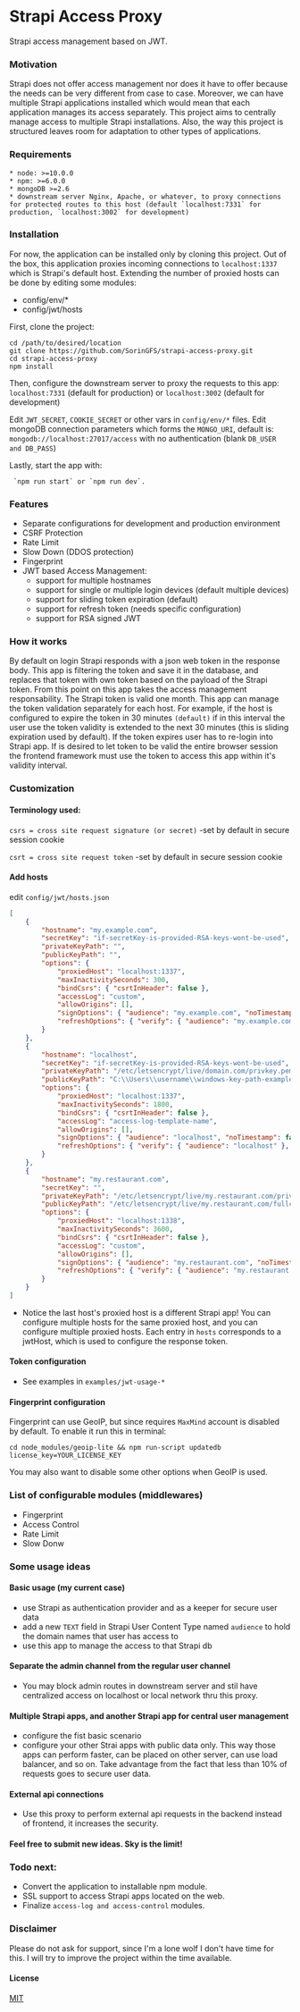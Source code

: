 # Strapi Access Proxy

Strapi access management based on JWT.

### Motivation

Strapi does not offer access management nor does it have to offer because the needs can be very different from case to case.
Moreover, we can have multiple Strapi applications installed which would mean that each application manages its access separately. This project aims to centrally manage access to multiple Strapi installations. Also, the way this project is structured leaves room for adaptation to other types of applications.

### Requirements

    * node: >=10.0.0
    * npm: >=6.0.0
    * mongoDB >=2.6
    * downstream server Nginx, Apache, or whatever, to proxy connections for protected routes to this host (default `localhost:7331` for production, `localhost:3002` for development)

### Installation

For now, the application can be installed only by cloning this project.
Out of the box, this application proxies incoming connections to `localhost:1337` which is Strapi's default host.
Extending the number of proxied hosts can be done by editing some modules:

-   config/env/\*
-   config/jwt/hosts

First, clone the project:

```
cd /path/to/desired/location
git clone https://github.com/SorinGFS/strapi-access-proxy.git
cd strapi-access-proxy
npm install
```

Then, configure the downstream server to proxy the requests to this app: `localhost:7331` (default for production) or `localhost:3002` (default for development)

Edit `JWT_SECRET`, `COOKIE_SECRET` or other vars in `config/env/*` files.
Edit mongoDB connection parameters which forms the `MONGO_URI`, default is: `mongodb://localhost:27017/access` with no authentication (blank `DB_USER and DB_PASS`)

Lastly, start the app with:

```
 `npm run start` or `npm run dev`.
```

### Features

-   Separate configurations for development and production environment
-   CSRF Protection
-   Rate Limit
-   Slow Down (DDOS protection)
-   Fingerprint
-   JWT based Access Management:
    -   support for multiple hostnames
    -   support for single or multiple login devices (default multiple devices)
    -   support for sliding token expiration (default)
    -   support for refresh token (needs specific configuration)
    -   support for RSA signed JWT

### How it works

By default on login Strapi responds with a json web token in the response body. This app is filtering the token and save it in the database, and replaces that token with own token based on the payload of the Strapi token. From this point on this app takes the access management responsability. The Strapi token is valid one month. This app can manage the token validation separately for each host. For example, if the host is configured to expire the token in 30 minutes `(default)` if in this interval the user use the token validity is extended to the next 30 minutes (this is sliding expiration used by default). If the token expires user has to re-login into Strapi app. If is desired to let token to be valid the entire browser session the frontend framework must use the token to access this app within it's validity interval.

### Customization

#### Terminology used:

`csrs = cross site request signature (or secret)` -set by default in secure session cookie

`csrt = cross site request token` -set by default in secure session cookie

#### Add hosts

edit `config/jwt/hosts.json`

```json
[
    {
        "hostname": "my.example.com",
        "secretKey": "if-secretKey-is-provided-RSA-keys-wont-be-used",
        "privateKeyPath": "",
        "publicKeyPath": "",
        "options": {
            "proxiedHost": "localhost:1337",
            "maxInactivitySeconds": 300,
            "bindCsrs": { "csrtInHeader": false },
            "accessLog": "custom",
            "allowOrigins": [],
            "signOptions": { "audience": "my.example.com", "noTimestamp": false },
            "refreshOptions": { "verify": { "audience": "my.example.com" }, "noTimestamp": false }
        }
    },
    {
        "hostname": "localhost",
        "secretKey": "if-secretKey-is-provided-RSA-keys-wont-be-used",
        "privateKeyPath": "/etc/letsencrypt/live/domain.com/privkey.pem",
        "publicKeyPath": "C:\\Users\\username\\windows-key-path-example\\fullchain.pem",
        "options": {
            "proxiedHost": "localhost:1337",
            "maxInactivitySeconds": 1800,
            "bindCsrs": { "csrtInHeader": false },
            "accessLog": "access-log-template-name",
            "allowOrigins": [],
            "signOptions": { "audience": "localhost", "noTimestamp": false },
            "refreshOptions": { "verify": { "audience": "localhost" }, "noTimestamp": false }
        }
    },
    {
        "hostname": "my.restaurant.com",
        "secretKey": "",
        "privateKeyPath": "/etc/letsencrypt/live/my.restaurant.com/privkey.pem",
        "publicKeyPath": "/etc/letsencrypt/live/my.restaurant.com/fullchain.pem",
        "options": {
            "proxiedHost": "localhost:1338",
            "maxInactivitySeconds": 3600,
            "bindCsrs": { "csrtInHeader": false },
            "accessLog": "custom",
            "allowOrigins": [],
            "signOptions": { "audience": "my.restaurant.com", "noTimestamp": false },
            "refreshOptions": { "verify": { "audience": "my.restaurant.com" }, "noTimestamp": false }
        }
    }
]
```

-   Notice the last host's proxied host is a different Strapi app! You can configure multiple hosts for the same proxied host, and you can configure multiple proxied hosts. Each entry in `hosts` corresponds to a jwtHost, which is used to configure the response token.

#### Token configuration

-   See examples in `examples/jwt-usage-*`

#### Fingerprint configuration

Fingerprint can use GeoIP, but since requires `MaxMind` account is disabled by default. To enable it run this in terminal:

```
cd node_modules/geoip-lite && npm run-script updatedb license_key=YOUR_LICENSE_KEY
```

You may also want to disable some other options when GeoIP is used.

### List of configurable modules (middlewares)

-   Fingerprint
-   Access Control
-   Rate Limit
-   Slow Donw

### Some usage ideas

#### Basic usage (my current case)

-   use Strapi as authentication provider and as a keeper for secure user data
-   add a new `TEXT` field in Strapi User Content Type named `audience` to hold the domain names that user has access to
-   use this app to manage the access to that Strapi db

#### Separate the admin channel from the regular user channel

-   You may block admin routes in downstream server and stil have centralized access on localhost or local network thru this proxy.

#### Multiple Strapi apps, and another Strapi app for central user management

-   configure the fist basic scenario
-   configure your other Strai apps with public data only. This way those apps can perform faster, can be placed on other server, can use load balancer, and so on. Take advantage from the fact that less than 10% of requests goes to secure user data.

#### External api connections

-   Use this proxy to perform external api requests in the backend instead of frontend, it increases the security.

#### Feel free to submit new ideas. Sky is the limit!

### Todo next:

-   Convert the application to installable npm module.
-   SSL support to access Strapi apps located on the web.
-   Finalize `access-log and access-control` modules.

### Disclaimer

Please do not ask for support, since I'm a lone wolf I don't have time for this. I will try to improve the project within the time available.

#### License

[MIT](LICENSE)
